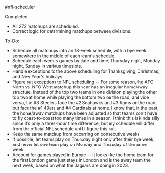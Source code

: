 #nfl-scheduler

Completed:
 - All 272 matchups are scheduled.
 - Correct logic for determining matchups between divisions.


To-Do:
 - Schedule all matchups into an 18-week schedule, with a bye week somewhere in the middle of each team's schedule.
 - Schedule each week's games by date and time; Thursday night, Monday night, Sunday in various timeslots.
 - Handle exceptions to the above scheduling for Thanksgiving, Christmas, and New Year's holidays.
 - Figure out exceptions to NFL scheduling -- For some reason, the AFC North vs. NFC West matchup this year has an irregular home/away structure. Instead of the top two teams in one division playing the other top two at home while playing the bottom two on the road, and vice versa, the #3 Steelers face the #2 Seahawks and #3 Rams on the road, but face the #1 49ers and #4 Cardinals at home. I know that, in the past, the home/away matchups have been adjusted so that teams don't have to fly coast-to-coast too many times in a season. I think this is kinda silly since it's only a three-hour time difference, but my schedule will differ from the official NFL schedule until I figure this out.
 - Keep the same matchup from occurring on consecutive weeks
 - If possible, let teams play on Thursday night only after their bye week, and never let one team play on Monday and Thursday of the same week.
 - Account for games played in Europe -- it looks like the home team for the first London game just stays in London and is the away team the next week, based on what the Jaguars are doing in 2023.
